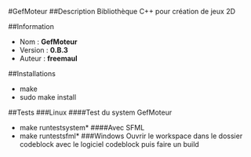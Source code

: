 #GefMoteur
##Description
Bibliothèque C++ pour création de jeux 2D

##Information
* Nom		: **GefMoteur**
* Version	: **0.B.3**
* Auteur	: **freemaul**

##Installations
* make
* sudo make install

##Tests
###Linux
####Test du system GefMoteur
* make runtestsystem*
####Avec SFML
* make runtestsfml*
###Windows
Ouvrir le workspace dans le dossier codeblock avec le logiciel codeblock puis faire un build
